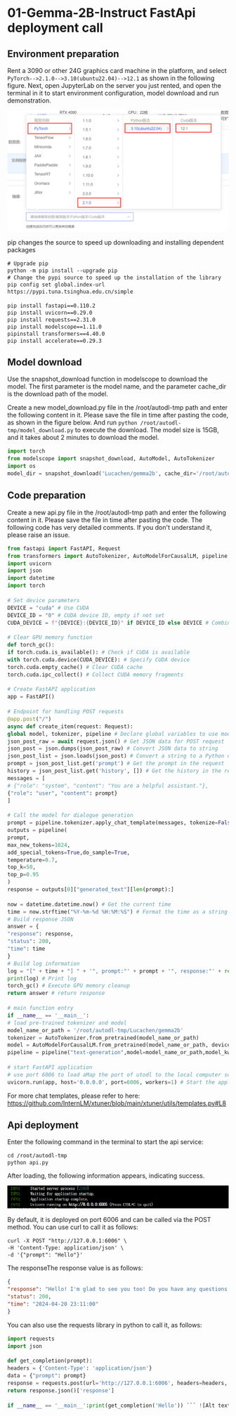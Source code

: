 # 01-Gemma-2B-Instruct FastApi deployment call

## Environment preparation

Rent a 3090 or other 24G graphics card machine in the platform, and select `PyTorch-->2.1.0-->3.10(ubuntu22.04)-->12.1` as shown in the following figure.
Next, open JupyterLab on the server you just rented, and open the terminal in it to start environment configuration, model download and run demonstration.

![Alt ​​text](images/image-1.png)

pip changes the source to speed up downloading and installing dependent packages

```shell
# Upgrade pip
python -m pip install --upgrade pip
# Change the pypi source to speed up the installation of the library
pip config set global.index-url https://pypi.tuna.tsinghua.edu.cn/simple

pip install fastapi==0.110.2
pip install uvicorn==0.29.0
pip install requests==2.31.0
pip install modelscope==1.11.0
pipinstall transformers==4.40.0
pip install accelerate==0.29.3
```

## Model download

Use the snapshot_download function in modelscope to download the model. The first parameter is the model name, and the parameter cache_dir is the download path of the model.

Create a new model_download.py file in the /root/autodl-tmp path and enter the following content in it. Please save the file in time after pasting the code, as shown in the figure below. And run `python /root/autodl-tmp/model_download.py` to execute the download. The model size is 15GB, and it takes about 2 minutes to download the model.

```python
import torch
from modelscope import snapshot_download, AutoModel, AutoTokenizer
import os
model_dir = snapshot_download('Lucachen/gemma2b', cache_dir='/root/autodl-tmp', revision='master')
```

## Code preparation

Create a new api.py file in the /root/autodl-tmp path and enter the following content in it. Please save the file in time after pasting the code. The following code has very detailed comments. If you don't understand it, please raise an issue.

```python
from fastapi import FastAPI, Request
from transformers import AutoTokenizer, AutoModelForCausalLM, pipeline
import uvicorn
import json
import datetime
import torch

# Set device parameters
DEVICE = "cuda" # Use CUDA
DEVICE_ID = "0" # CUDA device ID, empty if not set
CUDA_DEVICE = f"{DEVICE}:{DEVICE_ID}" if DEVICE_ID else DEVICE # Combine CUDA device information

# Clear GPU memory function
def torch_gc():
if torch.cuda.is_available(): # Check if CUDA is available
with torch.cuda.device(CUDA_DEVICE): # Specify CUDA device
torch.cuda.empty_cache() # Clear CUDA cache
torch.cuda.ipc_collect() # Collect CUDA memory fragments

# Create FastAPI application
app = FastAPI()

# Endpoint for handling POST requests
@app.post("/")
async def create_item(request: Request):
global model, tokenizer, pipeline # Declare global variables to use models and tokenizers inside functions
json_post_raw = await request.json() # Get JSON data for POST request
json_post = json.dumps(json_post_raw) # Convert JSON data to string
json_post_list = json.loads(json_post) # Convert a string to a Python object
prompt = json_post_list.get('prompt') # Get the prompt in the request
history = json_post_list.get('history', []) # Get the history in the request
messages = [
# {"role": "system", "content": "You are a helpful assistant."},
{"role": "user", "content": prompt}
]

# Call the model for dialogue generation
prompt = pipeline.tokenizer.apply_chat_template(messages, tokenize=False, add_generation_prompt=True)
outputs = pipeline(
prompt,
max_new_tokens=1024,
add_special_tokens=True,do_sample=True,
temperature=0.7,
top_k=50,
top_p=0.95
)
response = outputs[0]["generated_text"][len(prompt):]

now = datetime.datetime.now() # Get the current time
time = now.strftime("%Y-%m-%d %H:%M:%S") # Format the time as a string
# Build response JSON
answer = {
"response": response,
"status": 200,
"time": time
}
# Build log information
log = "[" + time + "] " + '", prompt:"' + prompt + '", response:"' + repr(response) + '"'
print(log) # Print log
torch_gc() # Execute GPU memory cleanup
return answer # return response

# main function entry
if __name__ == '__main__':
# load pre-trained tokenizer and model
model_name_or_path = '/root/autodl-tmp/Lucachen/gemma2b'
tokenizer = AutoTokenizer.from_pretrained(model_name_or_path)
model = AutoModelForCausalLM.from_pretrained(model_name_or_path, device_map="auto", torch_dtype=torch.bfloat16).cuda()
pipeline = pipeline("text-generation",model=model_name_or_path,model_kwargs={"torch_dtype": torch.bfloat16},device="cuda")

# start FastAPI application
# use port 6006 to load aMap the port of utodl to the local computer so that the api can be used locally
uvicorn.run(app, host='0.0.0.0', port=6006, workers=1) # Start the application on the specified port and host
```
For more chat templates, please refer to here: https://github.com/InternLM/xtuner/blob/main/xtuner/utils/templates.py#L8

## Api deployment

Enter the following command in the terminal to start the api service:

```shell
cd /root/autodl-tmp
python api.py
```

After loading, the following information appears, indicating success.

![Alt ​​text](images/image-2.png)

By default, it is deployed on port 6006 and can be called via the POST method. You can use curl to call it as follows:

```shell
curl -X POST "http://127.0.0.1:6006" \
-H 'Content-Type: application/json' \
-d '{"prompt": "Hello"}'
```

The responseThe response value is as follows:

```json
{
"response": "Hello! I'm glad to see you too! Do you have any questions or topics to chat about? Hello! I'm glad you're here. Do you have any questions or need my help?",
"status": 200,
"time": "2024-04-20 23:11:00"
}
```

You can also use the requests library in python to call it, as follows:

```python
import requests
import json

def get_completion(prompt):
headers = {'Content-Type': 'application/json'}
data = {"prompt": prompt}
response = requests.post(url='http://127.0.0.1:6006', headers=headers, data=json.dumps(data))
return response.json()['response']

if __name__ == '__main__':print(get_completion('Hello')) ``` ![Alt ​​text](images/image-3.png)